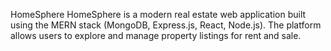 HomeSphere
HomeSphere is a modern real estate web application built using the MERN stack (MongoDB, Express.js, React, Node.js). The platform allows users to explore and manage property listings for rent and sale.
